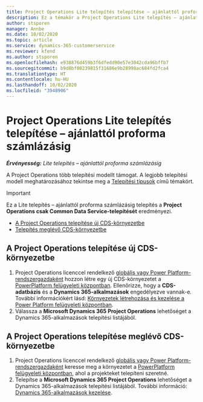 ```yaml
---
title: Project Operations Lite telepítés telepítése – ajánlattól proforma számlázásig
description: Ez a témakör a Project Operations Lite telepítés – ajánlattól proforma számlázásig alkalmazás telepítésével kapcsolatos információkat tartalmaz.
author: stsporen
manager: Annbe
ms.date: 10/02/2020
ms.topic: article
ms.service: dynamics-365-customerservice
ms.reviewer: kfend
ms.author: stsporen
ms.openlocfilehash: e938876d459b3f6dfedd90e57e3042cda96bffb7
ms.sourcegitcommit: b9d8bf00239815f31686e9b28998ac684fd2fca4
ms.translationtype: HT
ms.contentlocale: hu-HU
ms.lasthandoff: 10/02/2020
ms.locfileid: "3948906"
---
```

# <a name="deploy-project-operations-lite-deployment--deal-to-proforma-invoicing"></a>Project Operations Lite telepítés telepítése – ajánlattól proforma számlázásig

_**Érvényesség:** Lite telepítés – ajánlattól proforma számlázásig_

A Project Operations több telepítési modellt támogat. A legjobb telepítési modell meghatározásához tekintse meg a [Telepítési típusok](determine-deployment-type.md) című témakört.


> [!IMPORTANT]
> Ez a Lite telepítés – ajánlattól proforma számlázásig telepítés a **Project Operations csak Common Data Service-telepítését** eredményezi.

- [A Project Operations telepítése új CDS-környezetbe](#new)
- [Telepítés meglévő CDS-környezetbe](#existing)



## <a name="install-project-operations-to-a-new-cds-environment"></a><a name="new"></a>A Project Operations telepítése új CDS-környezetbe

1. Project Operations licenccel rendelkező [globális vagy Power Platform-rendszergazdaként](https://docs.microsoft.com/power-platform/admin/global-service-administrators-can-administer-without-license) hozzon létre egy új CDS-környezetet a [PowerPlatform felügyeleti központban](https://admin.powerplatform.com). Ellenőrizze, hogy a **CDS-adatbázis** és a **Dynamics 365-alkalmazások** engedélyezve vannak-e. További információkért lásd: [Környezetek létrehozása és kezelése a Power Platform felügyeleti központban](https://docs.microsoft.com/power-platform/admin/create-environment#create-an-environment-in-the-power-platform-admin-center).
2. Válassza a **Microsoft Dynamics 365 Project Operations** lehetőséget a Dynamics 365-alkalmazások telepítési listájából.


## <a name="install-project-operations-to-an-existing-cds-environment"></a><a name="existing"></a>A Project Operations telepítése meglévő CDS-környezetbe

1. Project Operations licenccel rendelkező [globális vagy Power Platform-rendszergazdaként](https://docs.microsoft.com/power-platform/admin/global-service-administrators-can-administer-without-license) keresse meg a környezetet a [PowerPlatform felügyeleti központban](https://admin.powerplatform.com), ahol a projekteket telepíteni szeretné.
2. Telepítse a **Microsoft Dynamics 365 Project Operations** lehetőséget a Dynamics 365-alkalmazások telepítési listájából. További információ: [Dynamics 365-alkalmazások kezelése](https://docs.microsoft.com/power-platform/admin/manage-apps).


